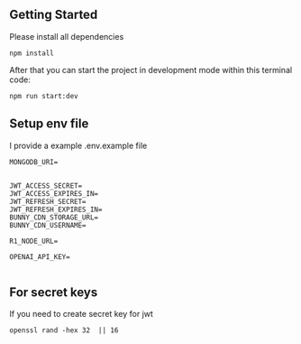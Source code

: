 ## Getting Started

Please install all dependencies

```
npm install
```

After that you can start the project in development mode within this terminal code:

```
npm run start:dev
```

## Setup env file

I provide a example .env.example file

```
MONGODB_URI=


JWT_ACCESS_SECRET=
JWT_ACCESS_EXPIRES_IN=
JWT_REFRESH_SECRET=
JWT_REFRESH_EXPIRES_IN=
BUNNY_CDN_STORAGE_URL=
BUNNY_CDN_USERNAME=

R1_NODE_URL=

OPENAI_API_KEY=
```

```

```

## For secret keys

If you need to create secret key for jwt

```
openssl rand -hex 32  || 16
```
